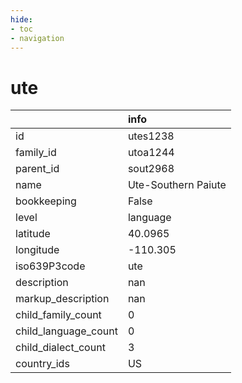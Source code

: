 ```yaml
---
hide:
- toc
- navigation
---
```

# ute
|                      | info                |
|:---------------------|:--------------------|
| id                   | utes1238            |
| family_id            | utoa1244            |
| parent_id            | sout2968            |
| name                 | Ute-Southern Paiute |
| bookkeeping          | False               |
| level                | language            |
| latitude             | 40.0965             |
| longitude            | -110.305            |
| iso639P3code         | ute                 |
| description          | nan                 |
| markup_description   | nan                 |
| child_family_count   | 0                   |
| child_language_count | 0                   |
| child_dialect_count  | 3                   |
| country_ids          | US                  |